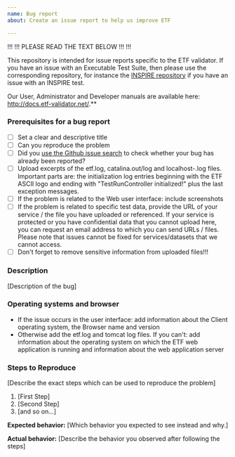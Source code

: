 ```yaml
---
name: Bug report
about: Create an issue report to help us improve ETF

---
```


!!!
!!! PLEASE READ THE TEXT BELOW !!!
!!!

This repository is intended for issue reports specific to the ETF validator.
If you have an issue with an Executable Test Suite, then please use the
corresponding repository, for instance the [INSPIRE repository](https://github.com/inspire-eu-validation/community/blob/master/README.md)
if you have an issue with an INSPIRE test.

Our User, Administrator and Developer
manuals are available here: http://docs.etf-validator.net/.**

### Prerequisites for a bug report

* [ ] Set a clear and descriptive title
* [ ] Can you reproduce the problem
* [ ] Did you [use the Github issue search](https://github.com/issues?utf8=✓&q=is%3Aissue+user%3Ainteractive-instruments) to check whether your bug has already been reported?
* [ ] Upload excerpts of the etf.log, catalina.out/log and localhost-<date>.log files. Important parts are:
the initialization log entries beginning with the ETF ASCII logo and ending with "TestRunController initialized!" plus the last exception messages.
* [ ] If the problem is related to the Web user interface: include screenshots
* [ ] If the problem is related to specific test data, provide the URL of your
service / the file you have uploaded or referenced.
If your service is protected or you have confidential data that you cannot
upload here, you can request an email address to which you can send URLs / files.
Please note that issues cannot be fixed for services/datasets that we cannot
access.
* [ ] Don't forget to remove sensitive information from uploaded files!!!

### Description

[Description of the bug]

### Operating systems and browser

- If the issue occurs in the user interface: add information about the Client operating system, the Browser name and version
- Otherwise add the etf.log and tomcat log files. If you can't: add information about the operating system on which the ETF web application is running and information about the web application server

### Steps to Reproduce

[Describe the exact steps which can be used to reproduce the problem]

1. [First Step]
2. [Second Step]
3. [and so on...]

**Expected behavior:** [Which behavior you expected to see instead and why.]

**Actual behavior:** [Describe the behavior you observed after following the steps]
